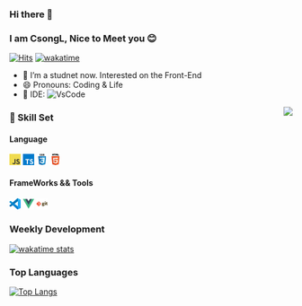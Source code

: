 ### Hi there 👋 
### I am CsongL, Nice to Meet you 😊

[![Hits](https://hits.seeyoufarm.com/api/count/incr/badge.svg?url=https%3A%2F%2Fgithub.com%2FCsongL%2FCsongL&count_bg=%2314AAE5&title_bg=%23352F2F&icon=github.svg&icon_color=%23E7E7E7&title=Views&edge_flat=false)](https://hits.seeyoufarm.com)
[![wakatime](https://wakatime.com/badge/user/e1549a1e-327a-4b44-9b63-c6b29755057a.svg)](https://wakatime.com/@e1549a1e-327a-4b44-9b63-c6b29755057a)

- 🔭 I’m a studnet now. Interested on the Front-End
- 😄 Pronouns: Coding & Life
- 🔨 IDE: ![VsCode](http://img.shields.io/badge/-VS%20Code-007ACC?style=flat-square&logo=Visual%20Studio%20Code&logoColor=#007ACC)

<img align="right" src="https://github-readme-stats.vercel.app/api?username=CsongL&show_icons=true&bg_color=30,e96443,904e95&title_color=fff&text_color=fff&icon_color=fff">

### 🚀 Skill Set
#### Language
<code><img height="20" src="https://raw.githubusercontent.com/github/explore/80688e429a7d4ef2fca1e82350fe8e3517d3494d/topics/javascript/javascript.png" alt="javascript" /></code>
<code><img height="20" src="https://raw.githubusercontent.com/github/explore/80688e429a7d4ef2fca1e82350fe8e3517d3494d/topics/typescript/typescript.png" alt="typescript" /></code>
<code><img height="20" src="https://raw.githubusercontent.com/github/explore/80688e429a7d4ef2fca1e82350fe8e3517d3494d/topics/css/css.png" alt="css" /></code>
<code><img height="20" src="https://raw.githubusercontent.com/github/explore/80688e429a7d4ef2fca1e82350fe8e3517d3494d/topics/html/html.png" alt="html" /></code>

#### FrameWorks && Tools
<code><img height="20" src="https://raw.githubusercontent.com/github/explore/80688e429a7d4ef2fca1e82350fe8e3517d3494d/topics/visual-studio-code/visual-studio-code.png" alt="visual-studio-code" /></code>
<code><img height="20" src="https://raw.githubusercontent.com/github/explore/80688e429a7d4ef2fca1e82350fe8e3517d3494d/topics/vue/vue.png" alt="vue" /></code>
<code><img height="20" src="https://raw.githubusercontent.com/github/explore/80688e429a7d4ef2fca1e82350fe8e3517d3494d/topics/git/git.png" alt="git" /></code>

### Weekly Development
[![wakatime stats](https://github-readme-stats.vercel.app/api/wakatime?username=HaHapei&layout=compact)](https://github.com/CsongL)

### Top Languages
[![Top Langs](https://github-readme-stats.vercel.app/api/top-langs/?username=CsongL&layout=compact)](https://github.com/CsongL)


<!--
**CsongL/CsongL** is a ✨ _special_ ✨ repository because its `README.md` (this file) appears on your GitHub profile.

Here are some ideas to get you started:

- 🔭 I’m currently working on ...
- 🌱 I’m currently learning ...
- 👯 I’m looking to collaborate on ...
- 🤔 I’m looking for help with ...
- 💬 Ask me about ...
- 📫 How to reach me: ...
- 😄 Pronouns: ...
- ⚡ Fun fact: ...
-->
